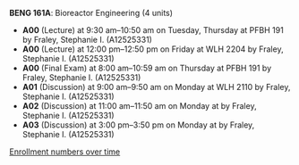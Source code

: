 **BENG 161A**: Bioreactor Engineering (4 units)

- **A00** (Lecture) at 9:30 am–10:50 am on Tuesday, Thursday at PFBH 191 by Fraley, Stephanie I. (A12525331)
- **A00** (Lecture) at 12:00 pm–12:50 pm on Friday at WLH 2204 by Fraley, Stephanie I. (A12525331)
- **A00** (Final Exam) at 8:00 am–10:59 am on Thursday at PFBH 191 by Fraley, Stephanie I. (A12525331)
- **A01** (Discussion) at 9:00 am–9:50 am on Monday at WLH 2110 by Fraley, Stephanie I. (A12525331)
- **A02** (Discussion) at 11:00 am–11:50 am on Monday at   by Fraley, Stephanie I. (A12525331)
- **A03** (Discussion) at 3:00 pm–3:50 pm on Monday at   by Fraley, Stephanie I. (A12525331)

[Enrollment numbers over time](./BENG161A.tsv)
